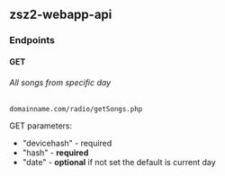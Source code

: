 ## zsz2-webapp-api

### Endpoints

#### **GET** 

###### All songs from specific day

`domainname.com/radio/getSongs.php`

GET parameters:
- "devicehash" - required
- "hash" - **required**
- "date" - **optional** if not set the default is current day
